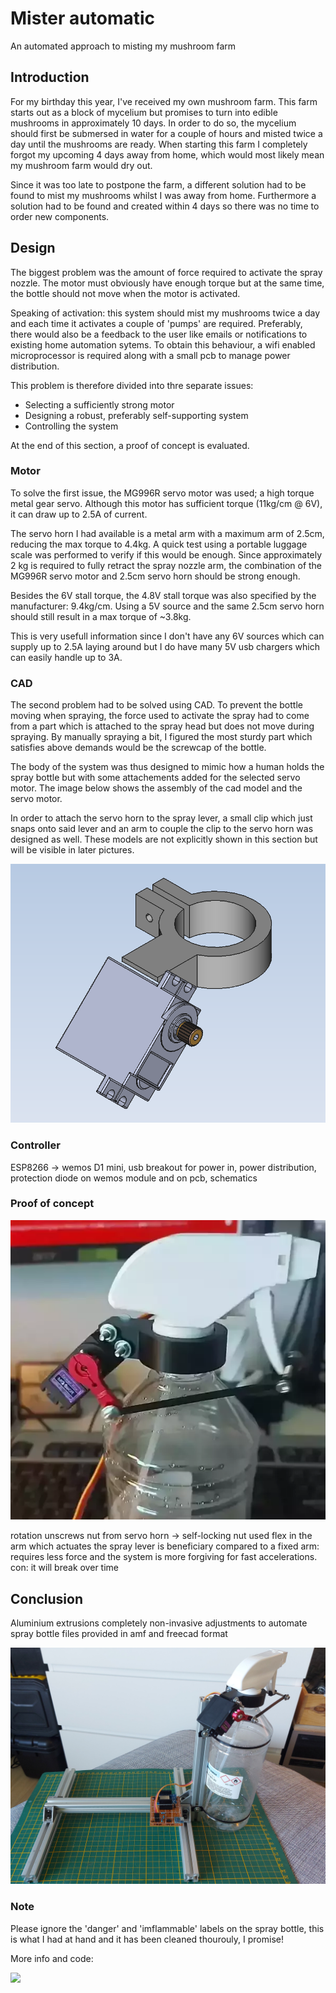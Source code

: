 # Mister automatic
An automated approach to misting my mushroom farm



## Introduction
For my birthday this year, I've received my own mushroom farm. 
This farm starts out as a block of mycelium but promises to turn into edible mushrooms in approximately 10 days. 
In order to do so, the mycelium should first be submersed in water for a couple of hours and misted twice a day until the mushrooms are ready. 
When starting this farm I completely forgot my upcoming 4 days away from home, which would most likely mean my mushroom farm would dry out.


Since it was too late to postpone the farm, a different solution had to be found to mist my mushrooms whilst I was away from home. 
Furthermore a solution had to be found and created within 4 days so there was no time to order new components.



## Design
The biggest problem was the amount of force required to activate the spray nozzle. The motor must obviously have enough torque but at the same time, the bottle should not move when the motor is activated.

Speaking of activation: this system should mist my mushrooms twice a day and each time it activates a couple of 'pumps' are required.
Preferably, there would also be a feedback to the user like emails or notifications to existing home automation sytems.
To obtain this behaviour, a wifi enabled microprocessor is required along with a small pcb to manage power distribution.

This problem is therefore divided into thre separate issues: 
- Selecting a sufficiently strong motor
- Designing a robust, preferably self-supporting system
- Controlling the system

At the end of this section, a proof of concept is evaluated.

### Motor
To solve the first issue, the MG996R servo motor was used; a high torque metal gear servo. Although this motor has sufficient torque (11kg/cm @ 6V), it can draw up to 2.5A of current.

The servo horn I had available is a metal arm with a maximum arm of 2.5cm, reducing the max torque to 4.4kg.
A quick test using a portable luggage scale was performed to verify if this would be enough. 
Since approximately 2 kg is required to fully retract the spray nozzle arm, the combination of the MG996R servo motor and 2.5cm servo horn should be strong enough.

Besides the 6V stall torque, the 4.8V stall torque was also specified by the manufacturer: 9.4kg/cm.
Using a 5V source and the same 2.5cm servo horn should still result in a max torque of ~3.8kg. 

This is very usefull information since I don't have any 6V sources which can supply up to 2.5A laying around but I do have many 5V usb chargers which can easily handle up to 3A.

### CAD
The second problem had to be solved using CAD. To prevent the bottle moving when spraying, the force used to activate the spray had to come from a part which is attached to the spray head but does not move during spraying.
By manually spraying a bit, I figured the most sturdy part which satisfies above demands would be the screwcap of the bottle.

The body of the system was thus designed to mimic how a human holds the spray bottle but with some attachements added for the selected servo motor. 
The image below shows the assembly of the cad model and the servo motor.

In order to attach the servo horn to the spray lever, a small clip which just snaps onto said lever and an arm to couple the clip to the servo horn was designed as well. 
These models are not explicitly shown in this section but will be visible in later pictures.

![](image/assembly.png)




### Controller
ESP8266 -> wemos D1 mini, usb breakout for power in, power distribution, protection diode on wemos module and on pcb, schematics

<!-- ![](image/schematic.svg) -->

### Proof of concept
![](image/spray_bottle.webp)

rotation unscrews nut from servo horn -> self-locking nut used
flex in the arm which actuates the spray lever is beneficiary compared to a fixed arm: requires less force and the system is more forgiving for fast accelerations. con: it will break over time

## Conclusion
Aluminium extrusions
completely non-invasive adjustments to automate spray bottle
files provided in amf and freecad format

![](image/result.jpg)

### Note
Please ignore the 'danger' and 'imflammable' labels on the spray bottle, this is what I had at hand and it has been cleaned thourouly, I promise!

More info and code:

[ ![](https://img.shields.io/badge/GitHub-100000?style=for-the-badge&logo=github&logoColor=white) ](https://github.com/Bdenouden/automatic-mister)
